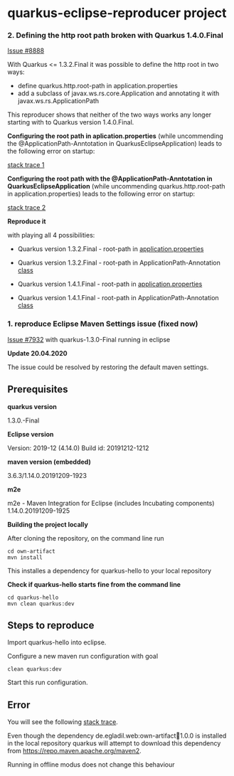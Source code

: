 # quarkus-eclipse-reproducer project

### 2. Defining the http root path broken with Quarkus 1.4.0.Final

[Issue #8888](https://github.com/quarkusio/quarkus/issues/8888)

With Quarkus <= 1.3.2.Final it was possible to define the http root in two ways:

* define quarkus.http.root-path in application.properties
* add a subclass of javax.ws.rs.core.Application and annotating it with javax.ws.rs.ApplicationPath

This reproducer shows that neither of the two ways works any longer starting with to Quarkus version 1.4.0.Final.

__Configuring the root path in aplication.properties__ (while uncommending the @ApplicationPath-Anntotation  in QuarkusEclipseApplication) leads to the following error on startup:

[stack trace 1](./config-root-in-application-properties.txt)


__Configuring the root path with the @ApplicationPath-Anntotation in QuarkusEclipseApplication__ (while uncommending quarkus.http.root-path in application.properties) leads to the following error on startup:

[stack trace 2](./config-root-in-application-class.txt)

__Reproduce it__

with playing all 4 possibilities:

* Quarkus version 1.3.2.Final - root-path in [application.properties](https://github.com/heike2718/quarkus-eclipse-reproducer/blob/master/quarkus-hello/src/main/resources/application.properties)
* Quarkus version 1.3.2.Final - root-path in ApplicationPath-Annotation [class](https://github.com/heike2718/quarkus-eclipse-reproducer/blob/master/quarkus-hello/src/main/java/de/egladil/web/QuarkusEclipseApplication.java)

* Quarkus version 1.4.1.Final - root-path in [application.properties](https://github.com/heike2718/quarkus-eclipse-reproducer/blob/master/quarkus-hello/src/main/resources/application.properties)
* Quarkus version 1.4.1.Final - root-path in ApplicationPath-Annotation [class](https://github.com/heike2718/quarkus-eclipse-reproducer/blob/master/quarkus-hello/src/main/java/de/egladil/web/QuarkusEclipseApplication.java)


### 1. reproduce Eclipse Maven Settings issue (fixed now)

[Issue #7932](https://github.com/quarkusio/quarkus/issues/7932) with quarkus-1.3.0-Final running in eclipse

__Update 20.04.2020__

The issue could be resolved by restoring the default maven settings.

## Prerequisites

__quarkus version__

1.3.0.-Final

__Eclipse version__

Version: 2019-12 (4.14.0)
Build id: 20191212-1212

__maven version (embedded)__

3.6.3/1.14.0.20191209-1923

__m2e__

m2e - Maven Integration for Eclipse (includes Incubating components) 1.14.0.20191209-1925


__Building the project locally__

After cloning the repository, on the command line run

	cd own-artifact
	mvn install


This installes a dependency for quarkus-hello to your local repository

__Check if quarkus-hello starts fine from the command line__

	cd quarkus-hello
	mvn clean quarkus:dev

## Steps to reproduce

Import quarkus-hello into eclipse.

Configure a new maven run configuration with goal

	clean quarkus:dev

Start this run configuration.

## Error

You will see the following [stack trace](./m2e-stacktrace.txt).

Even though the dependency de.egladil.web:own-artifact:jar:1.0.0 is installed in the local repository quarkus will attempt to download this dependency from https://repo.maven.apache.org/maven2.

Running in offline modus does not change this behaviour


